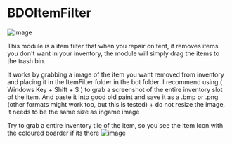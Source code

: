 # BDOItemFilter

![image](https://cdn.discordapp.com/attachments/1051867157107048498/1052232702381797507/ezgif.com-gif-maker1.gif)

This module is a item filter that when you repair on tent, it removes items you don't want in your inventory, the module will simply drag the items to the trash bin.

It works by grabbing a image of the item you want removed from inventory and placing it in the ItemFilter folder in the bot folder. 
I recommend using ( Windows Key + Shift + S ) to grab a screenshot of the entire inventory slot of the item. 
And paste it into good old paint and save it as a .bmp or .png (other formats might work too, but this is tested) + do not resize the image, it needs to be the same size as ingame image

Try to grab a entire inventory tile of the item, so you see the item Icon with the coloured boarder if its there
![image](https://github.com/NoPainNullGain/BDOItemFilter/assets/5794831/d1613acb-bc56-4b9c-8a71-f7e25c693ac4)




